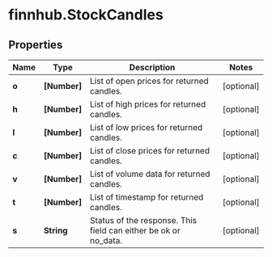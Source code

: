 # finnhub.StockCandles

## Properties

Name | Type | Description | Notes
------------ | ------------- | ------------- | -------------
**o** | **[Number]** | List of open prices for returned candles. | [optional] 
**h** | **[Number]** | List of high prices for returned candles. | [optional] 
**l** | **[Number]** | List of low prices for returned candles. | [optional] 
**c** | **[Number]** | List of close prices for returned candles. | [optional] 
**v** | **[Number]** | List of volume data for returned candles. | [optional] 
**t** | **[Number]** | List of timestamp for returned candles. | [optional] 
**s** | **String** | Status of the response. This field can either be ok or no_data. | [optional] 


